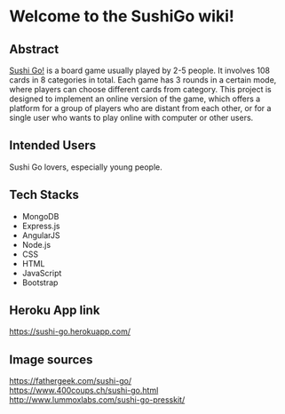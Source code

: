 # Welcome to the SushiGo wiki!

## Abstract
[Sushi Go!](https://gamewright.com/product/Sushi-Go) is a board game usually played by 2-5 people. It involves 108 cards in 8 categories in total. Each game has 3 rounds in a certain mode, where players can choose different cards from category. This project is designed to implement an online version of the game, which offers a platform for a group of players who are distant from each other, or for a single user who wants to play online with computer or other users.

## Intended Users
Sushi Go lovers, especially young people.

## Tech Stacks
* MongoDB
* Express.js
* AngularJS
* Node.js
* CSS
* HTML
* JavaScript
* Bootstrap

## Heroku App link
https://sushi-go.herokuapp.com/

## Image sources
https://fathergeek.com/sushi-go/  
https://www.400coups.ch/sushi-go.html  
http://www.lummoxlabs.com/sushi-go-presskit/
